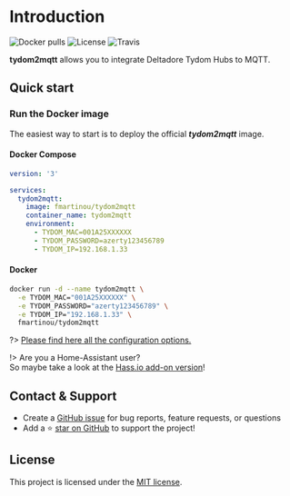 # Introduction

![Docker pulls](https://img.shields.io/docker/pulls/fmartinou/tydom2mqtt)
![License](https://img.shields.io/github/license/fmartinou/tydom2mqtt)
![Travis](https://img.shields.io/travis/fmartinou/tydom2mqtt/master)

**tydom2mqtt** allows you to integrate Deltadore Tydom Hubs to MQTT.

## Quick start

### Run the Docker image
The easiest way to start is to deploy the official _**tydom2mqtt**_ image.

<!-- tabs:start -->
#### **Docker Compose**
```yaml
version: '3'

services:
  tydom2mqtt:
    image: fmartinou/tydom2mqtt
    container_name: tydom2mqtt
    environment:
      - TYDOM_MAC=001A25XXXXXX
      - TYDOM_PASSWORD=azerty123456789
      - TYDOM_IP=192.168.1.33
```
#### **Docker**
```bash
docker run -d --name tydom2mqtt \
  -e TYDOM_MAC="001A25XXXXXX" \
  -e TYDOM_PASSWORD="azerty123456789" \
  -e TYDOM_IP="192.168.1.33" \  
  fmartinou/tydom2mqtt
```
<!-- tabs:end -->

?> [Please find here all the configuration options.](/configuration/)

!> Are you a Home-Assistant user? \
So maybe take a look at the [Hass.io add-on version](/hass/)!
## Contact & Support

- Create a [GitHub issue](https://github.com/fmartinou/tydom2mqtt/issues) for bug reports, feature requests, or questions
- Add a ⭐️ [star on GitHub](https://github.com/fmartinou/tydom2mqtt) to support the project!

## License

This project is licensed under the [MIT license](https://github.com/fmartinou/tydom2mqtt/blob/master/LICENSE).

<!-- GitHub Buttons -->
<script async defer src="https://buttons.github.io/buttons.js"></script>
